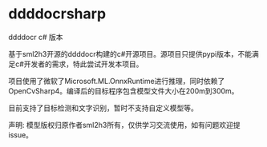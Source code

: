 # ddddocrsharp
ddddocr  c# 版本

基于sml2h3开源的ddddocr构建的c#开源项目。源项目只提供pypi版本，不能满足c#开发者的需求，特此尝试开发本项目。

项目使用了微软了Microsoft.ML.OnnxRuntime进行推理，同时依赖了OpenCvSharp4。编译后的目标程序包含模型文件大小在200m到300m。

目前支持了目标检测和文字识别，暂时不支持自定义模型等。

声明:
模型版权归原作者sml2h3所有，仅供学习交流使用，如有问题欢迎提issue。

